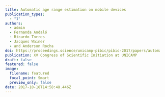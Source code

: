 ```yaml
---
title: Automatic age range estimation on mobile devices
publication_types:
  - "1"
authors:
  - admin
  - Fernanda Andaló
  - Ricardo Torres
  - Jacques Wainer
  - and Anderson Rocha
doi: https://proceedings.science/unicamp-pibic/pibic-2017/papers/automatic-age-range-estimation-on-mobile-devices
publication: XV Congress of Scientific Initiation at UNICAMP
draft: false
featured: false
image:
  filename: featured
  focal_point: Smart
  preview_only: false
date: 2017-10-18T14:58:48.446Z
---
```

